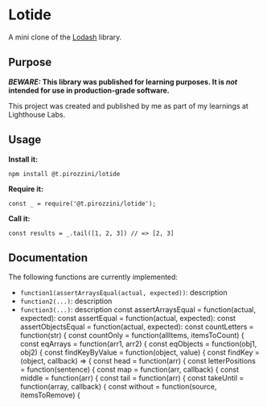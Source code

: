 # Lotide

A mini clone of the [Lodash](https://lodash.com) library.

## Purpose

**_BEWARE:_ This library was published for learning purposes. It is _not_ intended for use in production-grade software.**

This project was created and published by me as part of my learnings at Lighthouse Labs. 

## Usage

**Install it:**

`npm install @t.pirozzini/lotide`

**Require it:**

`const _ = require('@t.pirozzini/lotide');`

**Call it:**

`const results = _.tail([1, 2, 3]) // => [2, 3]`

## Documentation

The following functions are currently implemented:

* `function1(assertArraysEqual(actual, expected))`: description
* `function2(...)`: description
* `function3(...)`: description
const assertArraysEqual = function(actual, expected):
const assertEqual = function(actual, expected):
const assertObjectsEqual = function(actual, expected):
const countLetters = function(str) {
const countOnly = function(allItems, itemsToCount) {
  const eqArrays = function(arr1, arr2) {
    const eqObjects = function(obj1, obj2) {
      const findKeyByValue = function(object, value) {
const findKey = (object, callback) => {
  const head = function(arr) {
  const letterPositions = function(sentence) {
    const map = function(arr, callback) { 
    const middle = function(arr) {
      const tail = function(arr) {
        const takeUntil = function(array, callback) {
    const without = function(source, itemsToRemove) {

  
